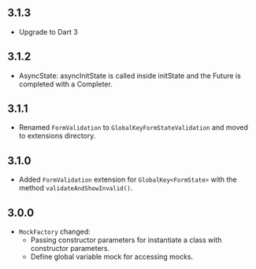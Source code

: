 ## 3.1.3

- Upgrade to Dart 3

## 3.1.2
- AsyncState: asyncInitState is called inside initState and the Future is completed with a Completer.

## 3.1.1
- Renamed `FormValidation` to `GlobalKeyFormStateValidation` and moved to extensions directory.

## 3.1.0
- Added `FormValidation` extension for `GlobalKey<FormState>` with the method `validateAndShowInvalid()`.

## 3.0.0
- `MockFactory` changed:
    -  Passing constructor parameters for instantiate a class with constructor parameters.
    - Define global variable mock for accessing mocks.